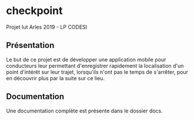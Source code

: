 # checkpoint
Projet Iut Arles 2019 - LP CODESI

## Présentation   
Le but de ce projet est de développer une application mobile pour conducteurs leur permettant d'enregistrer rapidement la localisation d'un point d'intérêt sur leur trajet, lorsqu'ils n'ont pas le temps de s'arrêter, pour en découvrir plus par la suite sur ce lieu.

## Documentation
Une documentation complète est présente dans le dossier docs.
